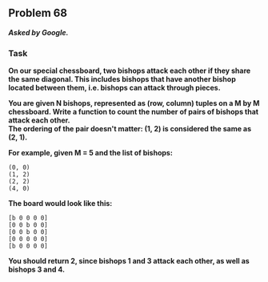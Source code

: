 ## Problem 68
***Asked by Google.***
### Task
**On our special chessboard, two bishops attack each other if they share the same diagonal. This includes bishops that have another bishop located between them, i.e. bishops can attack through pieces.**

**You are given N bishops, represented as (row, column) tuples on a M by M chessboard. Write a function to count the number of pairs of bishops that attack each other.**  
**The ordering of the pair doesn't matter: (1, 2) is considered the same as (2, 1).**

**For example, given M = 5 and the list of bishops:**
```
(0, 0)
(1, 2)
(2, 2)
(4, 0)
```
**The board would look like this:**
```
[b 0 0 0 0]
[0 0 b 0 0]
[0 0 b 0 0]
[0 0 0 0 0]
[b 0 0 0 0]
```
**You should return 2, since bishops 1 and 3 attack each other, as well as bishops 3 and 4.**
